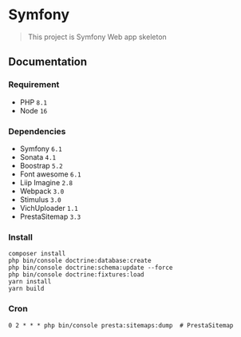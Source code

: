 # Symfony
> This project is Symfony Web app skeleton
## Documentation
### Requirement
* PHP ``8.1``
* Node ``16``
### Dependencies
* Symfony ``6.1``
* Sonata ``4.1``
* Boostrap ``5.2``
* Font awesome ``6.1``
* Liip Imagine ``2.8``
* Webpack ``3.0``
* Stimulus ``3.0``
* VichUploader ``1.1``
* PrestaSitemap ``3.3``
### Install
```shell
composer install
php bin/console doctrine:database:create
php bin/console doctrine:schema:update --force
php bin/console doctrine:fixtures:load
yarn install
yarn build
```
### Cron
```
0 2 * * * php bin/console presta:sitemaps:dump  # PrestaSitemap
```